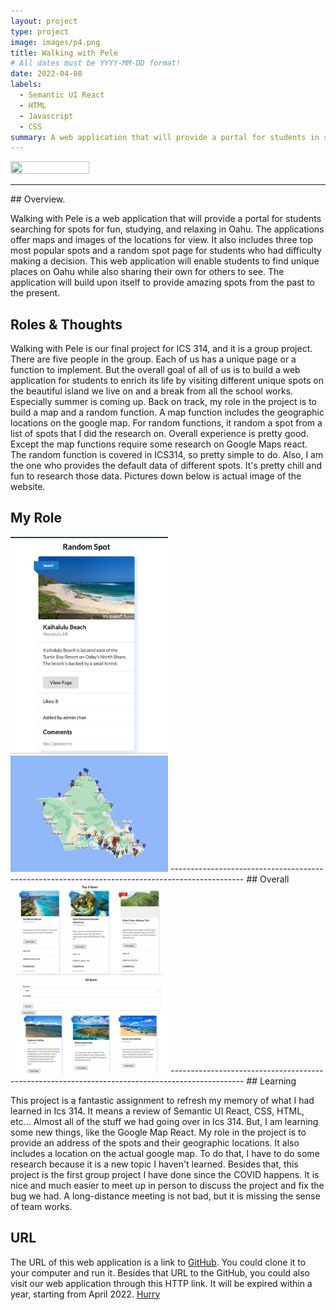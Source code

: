 ```yaml
---
layout: project
type: project
image: images/p4.png
title: Walking with Pele
# All dates must be YYYY-MM-DD format!
date: 2022-04-08
labels:
  - Semantic UI React
  - HTML
  - Javascript 
  - CSS
summary: A web application that will provide a portal for students in search of adventure.
---
```


<img class="ui medium left floated image" src="../images/LandP.png" width="50%" height="50%">
<hr />
## Overview.

Walking with Pele is a web application that will provide a portal for students searching for spots for fun, studying, and relaxing in Oahu. The applications offer maps and images of the locations for view. It also includes three top most popular spots and a random spot page for students who had difficulty making a decision. This web application will enable students to find unique places on Oahu while also sharing their own for others to see. The application will build upon itself to provide amazing spots from the past to the present. 

## Roles & Thoughts 

Walking with Pele is our final project for ICS 314, and it is a group project. There are five people in the group. Each of us has a unique page or a function to implement. But the overall goal of all of us is to build a web application for students to enrich its life by visiting different unique spots on the beautiful island we live on and a break from all the school works. Especially summer is coming up. Back on track, my role in the project is to build a map and a random function. A map function includes the geographic locations on the google map. For random functions, it random a spot from a list of spots that I did the research on. Overall experience is pretty good. Except the map functions require some research on Google Maps react. The random function is covered in ICS314, so pretty simple to do. Also, I am the one who provides the default data of different spots. It's pretty chill and fun to research those data. Pictures down below is actual image of the website. 

## My Role
<img class="ui medium left floated image" src="../images/RandF.png" width="50%" height="50%">
<img class="ui medium left floated image" src="../images/MapF.png" width="50%" height="50%">
------------------------------------------------------------------------------------------------
## Overall 
<img class="ui medium left floated image" src="../images/Top3.png" width="50%" height="50%">
<img class="ui medium left floated image" src="../images/SpotL.png" width="50%" height="50%">
------------------------------------------------------------------------------------------------
## Learning

This project is a fantastic assignment to refresh my memory of what I had learned in Ics 314. It means a review of Semantic UI React, CSS, HTML, etc... Almost all of the stuff we had going over in Ics 314. But, I am learning some new things, like the Google Map React. My role in the project is to provide an address of the spots and their geographic locations. It also includes a location on the actual google map. To do that, I have to do some research because it is a new topic I haven't learned. Besides that, this project is the first group project I have done since the COVID happens. It is nice and much easier to meet up in person to discuss the project and fix the bug we had. A long-distance meeting is not bad, but it is missing the sense of team works. 

## URL

The URL of this web application is a link to <a href="https://walking-with-pele.github.io/">GitHub</a>. You could clone it to your computer and run it. 
Besides that URL to the GitHub, you could also visit our web application through this HTTP link. It will be expired within a year, starting from April 2022. <a href="https://walking-with-pele.xyz/#/">Hurry</a>

